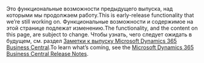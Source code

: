 <span data-ttu-id="d45e8-101">Это функциональные возможности предыдущего выпуска, над которыми мы продолжаем работу.</span><span class="sxs-lookup"><span data-stu-id="d45e8-101">This is early-release functionality that we’re still working on.</span></span> <span data-ttu-id="d45e8-102">Функциональные возможности и содержимое на этой странице подлежат изменению.</span><span class="sxs-lookup"><span data-stu-id="d45e8-102">The functionality, and the content on this page, are subject to change.</span></span> <span data-ttu-id="d45e8-103">Чтобы узнать, чего следует ожидать в будущем, см. раздел [Заметки к выпуску Microsoft Dynamics 365 Business Central](https://go.microsoft.com/fwlink/?linkid=2047422).</span><span class="sxs-lookup"><span data-stu-id="d45e8-103">To learn what’s coming, see the [Microsoft Dynamics 365 Business Central Release Notes](https://go.microsoft.com/fwlink/?linkid=2047422).</span></span>